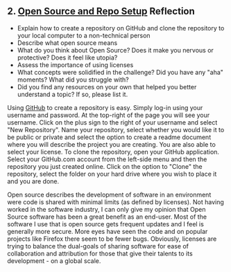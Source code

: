 ## 2. [Open Source and Repo Setup](2_set_up_repo/readme.md) Reflection

* Explain how to create a repository on GitHub and clone the repository to your local computer to a non-technical person
* Describe what open source means
* What do you think about Open Source? Does it make you nervous or protective? Does it feel like utopia?
* Assess the importance of using licenses
* What concepts were solidified in the challenge? Did you have any "aha" moments? What did you struggle with?
* Did you find any resources on your own that helped you better understand a topic? If so, please list it.

Using [GitHub](https://www.github.com) to create a repository is easy.  Simply log-in using your username and password.  At the top-right of the page you will see your username.  Click on the plus sign to the right of your username and select "New Repository".  Name your repository, select whether you would like it to be public or private and select the option to create a readme document where you will describe the project you are creating.  You are also able to select your license.  To clone the repository, open your GitHub application.  Select your GitHub.com account from the left-side menu and then the repository you just created online.  Click on the option to "Clone" the repository, select the folder on your hard drive where you wish to place it and you are done.

Open source describes the development of software in an environment were code is shared with minimal limits (as defined by licenses).  Not having worked in the software industry, I can only give my opinion that Open Source software has been a great benefit as an end-user.  Most of the software I use that is open source gets frequent updates and I feel is generally more secure.  More eyes have seen the code and on popular projects like Firefox there seem to be fewer bugs.  Obviously, licenses are trying to balance the dual-goals of sharing software for ease of collaboration and attribution for those that give their talents to its development - on a global scale.  
